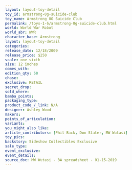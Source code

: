 ```yaml
---
layout: layout-toy-detail 
toy_id: armstrong-0g-suicide-club
toy_name: Armstrong 0G Suicide Club
permalink: /toys-1-6/armstrong-0g-suicide-club.html
world: World War Robot
world_abr: WWR
character_base: Armstrong
layout: layout-toy-detail
categories: 
release_date: 12/18/2009
release_price: $250 
scale: one sixth
size: 12 inches
comes_with: 
edition_qty: 50
chase: 
exclusive: RETAIL
secret_drop: 
sold_where: 
bamba_points: 
packaging_type: 
product_code_/_link: N/A
designer: Ashley Wood
makers: 
points_of_articulation: 
variants: 
you_might_also_like: 
article_contributors: [Phil Back, Don Slater, MW Wutasi]
toy_pics: 
backstory: Sideshow Collectibles Exclusive
sale_type: 
event_exclusive: 
event_details: 
source_doc: MW Wutasi - 3A spreadsheet - 01-15-2019
---
```


